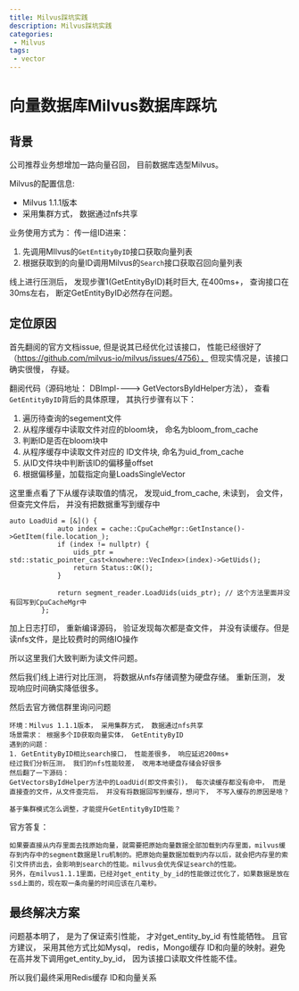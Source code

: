```yaml
---
title: Milvus踩坑实践
description: Milvus踩坑实践
categories:
 - Milvus
tags:
 - vector
---
```



# 向量数据库Milvus数据库踩坑


## 背景

公司推荐业务想增加一路向量召回， 目前数据库选型Milvus。

Milvus的配置信息:

*  Milvus 1.1.1版本
*  采用集群方式， 数据通过nfs共享


业务使用方式为： 传一组ID进来： 

1.   先调用MIlvus的`GetEntityByID`接口获取向量列表
2.  根据获取到的向量ID调用Milvus的`Search`接口获取召回向量列表


线上进行压测后， 发现步骤1(GetEntityByID)耗时巨大, 在400ms+， 查询接口在30ms左右， 断定GetEntityByID必然存在问题。

## 定位原因


首先翻阅的官方文档issue, 但是说其已经优化过该接口， 性能已经很好了（https://github.com/milvus-io/milvus/issues/4756）， 但现实情况是，该接口确实很慢， 存疑。

翻阅代码（源码地址： DBImpl----> GetVectorsByIdHelper方法）， 查看`GetEntityByID`背后的具体原理， 其执行步骤有以下：

1. 遍历待查询的segement文件
2. 从程序缓存中读取文件对应的bloom块， 命名为bloom_from_cache
3. 判断ID是否在bloom块中
3. 从程序缓存中读取文件对应的 ID文件块, 命名为uid_from_cache
4. 从ID文件块中判断该ID的偏移量offset
5. 根据偏移量，加载指定向量LoadsSingleVector


这里重点看了下从缓存读取值的情况， 发现uid_from_cache, 未读到， 会文件， 但查完文件后， 并没有把数据重写到缓存中

```
auto LoadUid = [&]() {
            auto index = cache::CpuCacheMgr::GetInstance()->GetItem(file.location_);
            if (index != nullptr) {
                uids_ptr = std::static_pointer_cast<knowhere::VecIndex>(index)->GetUids();
                return Status::OK();
            }

            return segment_reader.LoadUids(uids_ptr); // 这个方法里面并没有回写到CpuCacheMgr中
        };
``` 
加上日志打印， 重新编译源码， 验证发现每次都是查文件， 并没有读缓存。但是读nfs文件，是比较费时的网络IO操作

所以这里我们大致判断为读文件问题。

然后我们线上进行对比压测， 将数据从nfs存储调整为硬盘存储。 重新压测， 发现响应时间确实降低很多。


然后去官方微信群里询问问题
 

```
环境：Milvus 1.1.1版本， 采用集群方式， 数据通过nfs共享
场景需求： 根据多个ID获取向量实体， GetEntityByID
遇到的问题：
1. GetEntityByID相比search接口， 性能差很多， 响应延迟200ms+
经过我们分析压测， 我们的nfs性能较差， 改用本地硬盘存储会好很多
然后翻了一下源码：
GetVectorsByIdHelper方法中的LoadUid(即文件索引)， 每次读缓存都没有命中， 而是直接查的文件，从文件查完后， 并没有将数据回写到缓存，想问下， 不写入缓存的原因是啥？

基于集群模式怎么调整，才能提升GetEntityByID性能？
```

官方答复：

```
如果要直接从内存里面去找原始向量，就需要把原始向量数据全部加载到内存里面，milvus缓存到内存中的segment数据是lru机制的。把原始向量数据加载到内存以后，就会把内存里的索引文件挤出去，会影响到search的性能。milvus会优先保证search的性能。
另外，在milvus1.1.1里面，已经对get_entity_by_id的性能做过优化了，如果数据是放在ssd上面的，现在取一条向量的时间应该在几毫秒。
```


## 最终解决方案


问题基本明了， 是为了保证索引性能， 才对get_entity_by_id 有性能牺牲。 且官方建议， 采用其他方式比如Mysql， redis，Mongo缓存 ID和向量的映射。避免在高并发下调用get_entity_by_id， 因为该接口读取文件性能不佳。


所以我们最终采用Redis缓存 ID和向量关系




